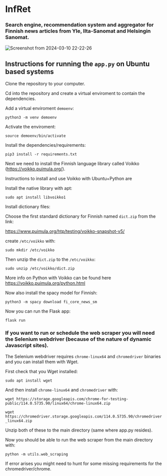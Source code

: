# InfRet

### Search engine, recommendation system and aggregator for Finnish news articles from Yle, Ilta-Sanomat and Helsingin Sanomat.

![Screenshot from 2024-03-10 22-22-26](https://github.com/oiva-johannes/infret/assets/72695556/56556af4-fc37-4384-9eab-38d56155bbbc)

## Instructions for running the `app.py` on Ubuntu based systems

Clone the repository to your computer.

Cd into the repository and create a virtual enviroment to contain the dependencies.

Add a virtual enviroment `demoenv`:

`python3 -m venv demoenv`

Activate the enviroment:

`source demoenv/bin/activate`

Install the dependencies/requirements:

`pip3 install -r requirements.txt`

Next we need to install the Finnish language library called Voikko (https://voikko.puimula.org/).

Instructions to install and use Voikko with Ubuntu+Python are

Install the native library with apt:

`sudo apt install libvoikko1`

Install dictionary files:

Choose the first standard dictionary for Finnish named `dict.zip` from the link:

https://www.puimula.org/htp/testing/voikko-snapshot-v5/

create `/etc/voikko` with:

`sudo mkdir /etc/voikko`

Then unzip the `dict.zip` to the `/etc/voikko`:

`sudo unzip /etc/voikko/dict.zip`

More info on Python with Voikko can be found here https://voikko.puimula.org/python.html

Now also install the spacy model for Finnish:

`python3 -m spacy download fi_core_news_sm`

Now you can run the Flask app:

`flask run`

### If you want to run or schedule the web scraper you will need the Selenium webdriver (because of the nature of dynamic Javascript sites).

The Selenium webdriver requires `chrome-linux64` and `chromedriver` binaries and you can install them with Wget. 

First check that you Wget installed:

`sudo apt install wget`

And then install `chrome-linux64` and `chromedriver` with:

`wget https://storage.googleapis.com/chrome-for-testing-public/114.0.5735.90/linux64/chrome-linux64.zip`

`wget https://chromedriver.storage.googleapis.com/114.0.5735.90/chromedriver_linux64.zip`

Unzip both of these to the main directory (same where app.py resides).

Now you should be able to run the web scraper from the main directory with:

`python -m utils.web_scraping`

If error arises you might need to hunt for some missing requirements for the chromedriver/chrome.



